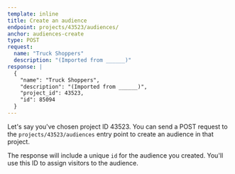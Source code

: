 ```yaml
---
template: inline
title: Create an audience
endpoint: projects/43523/audiences/
anchor: audiences-create
type: POST
request:
  name: "Truck Shoppers"
  description: "(Imported from ______)"
response: |
  {
    "name": "Truck Shoppers",
    "description": "(Imported from ______)",
    "project_id": 43523,
    "id": 85094
  }
---
```

Let's say you've chosen project ID 43523. You can send a POST request to the `projects/43523/audiences` entry point to create an audience in that project.

The response will include a unique `id` for the audience you created. You'll use this ID to assign visitors to the audience.
